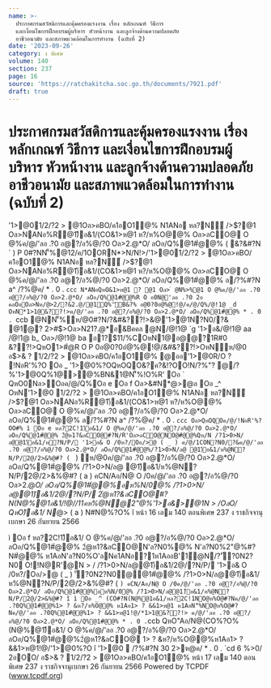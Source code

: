 ```yaml
---
name: >-
  ประกาศกรมสวัสดิการและคุ้มครองแรงงาน เรื่อง หลักเกณฑ์ วิธีการ
  และเงื่อนไขการฝึกอบรมผู้บริหาร หัวหน้างาน และลูกจ้างด้านความปลอดภัย
  อาชีวอนามัย และสภาพแวดล้อมในการทำงาน (ฉบับที่ 2)
date: '2023-09-26'
category: ง พิเศษ
volume: 140
section: 237
page: 16
source: 'https://ratchakitcha.soc.go.th/documents/7921.pdf'
draft: true
---
```


# ประกาศกรมสวัสดิการและคุ้มครองแรงงาน เรื่อง หลักเกณฑ์ วิธีการ และเงื่อนไขการฝึกอบรมผู้บริหาร หัวหน้างาน และลูกจ้างด้านความปลอดภัย อาชีวอนามัย และสภาพแวดล้อมในการทำงาน (ฉบับที่ 2)

'1>@01/2/?2 > @1Oล>คBO/ค1อO1@% N1ANอ หล?N์ />$?@1 Oล>NANอ%R@1)ึอ&1/(CO&1>ห@1 ห?/ห%O@@% Oล>ลCO@ O @%ค/@/'ลอ .?0 อ@?/อ%@/?0 Oล>2.@*O/ ลOอ/Q%@1#ํ@@% ( &?&#?N ` ) P 0#?NN'็%@12/ค/1OORN*>N/N!>/'1>@01/2/?2 > @1Oล>คBO/ค1อO1@% N1ANอ หล?N์ />$?@1 Oล>NANอ%R@1)ึอ&1/(CO&1>ห@1 ห?/ห%O@@% Oล>ลCO@ O @%ค/@/'ลอ .?0 อ@?/อ%@/?0 Oล>2.@*O/ ลOอ/Q%@1#ํ@@% ล/?%#?N a^ /?%@ค/ * . 0 . `ccc N*ANอQหO&1>ห@1 ? @1 Oล> ํ @N%>%@1 O @%ค/@/'ลอ .?0 อ@?/อ%@/?0 Oล>2.@*O/ ลOอ/Q%@1#ํ@@%R O อ0N@'ลอ .?0 2อ คลOอOล>Nห/@>2/?&2.@/@1์Q%'ัB&?% อ@0?0อํ@%@!@/ค/@/Q%/@!1@ _d OหN*1>1@&??!>ค/@/'ลอ .?0 อ@?/อ%@/?0 Oล>2.@*O/ ลOอ/Q%@1#ํ@@% * . 0 . `ccb @NN'็%ห/@0#?N/?&#&??!>&@'1>@1N?N0/?& @1ํ@? 2>#$>Oล>N21?.@*อ&Bคคล @N/@!1@ `g '1>อ&/@!1@ aa /@!1@ b_ Oล>/@!1@ ba อ1?$11/%COหN1@อ@@?1R#0 &??!>QหO1>#ํ@R O P 0อ@0?0อํ@%@!@/&#&??!>OหNห/@0 อ$>& ? 1/2/?2 > @1Oล>คBO/ค1อO1@% @ออ'1>@0R/O ? !NอR'%?O Oอ _ '1>@0%?OQหOQO&?ค?&!?OO!N/?%"? @/?%'1>@0Q%1@>@%BN&1@N'็%!O%R' Oอ ` QหO0Nล>Oอค/@/Q%Oอ e Oอ f Oล>&#N*@>@ล Oอ _^ OหN'1>@0 1/2/?2 > @1Oล>คBO/ค1อO1@% N1ANอ หล?N์ />$?@1 Oล>NANอ%R@1)ึอ&1/(CO&1>ห@1 ห?/ห%O@@% Oล>ลCO@ O @%ค/@/'ลอ .?0 อ@?/อ%@/?0 Oล>2.@*O/ ลOอ/Q%@1#ํ@@% ล/?%#?N a^ /?%@ค/ * . 0 . `ccc Oล>QหOQOค/@/!NอR'%?OO#% ì Oอ e หล?2C!1)ึอ&1/ O @%ค/@/'ลอ .?0 อ@?/อ%@/?0 Oล>2.@*O/ ลOอ/Q%@1#ํ@@% 2ํ@ห1?&ลCO@#?N/R'Oล>ลCO@NO@#ํ@@%Qห/N /?1>0>N/ล@@1)ึอ&1/ห?N/P/ '1>อ& O /0ห?/Oอ/>@ ( _ ) ค/@/1CON?N0/?&ค/@/'ลอ .?0 อ@?/อ%@/?0 Oล>2.@*O/ ลOอ/Q%@1#ํ@@%/?1>0>N/ล@ @1)ึอ&1/ห%@N?N/P/2@/2>&%@#? ( ` ) ห/@0ค/@/'ลอ .?0 อ@?/อ%@/?0 Oล>2.@*O/ ลOอ/Q%@1#ํ@@% /?1>0>N/ล@ @1)ึอ&1/ห%@N?N/P/2@/2>&%@#? ( a ) คCN/Aอ/N@ O /0ค/@/'ลอ .?0 อ@?/อ%@/?0 Oล>2.@*O/ ลOอ/Q%@1#ํ@@%อห%N/0@% /?1>0>N/ล@@1)ึอ&1/2@/?N/P/ 2ํ@ห1?&ลCO@#?N(N@%@1อ&1/!@//11คห%@N@2"@%'1>อ&>@1N > /OลO/ QหO)ึอ&1/ N*@> ( a ) N#N@%?O% î หน้า 16 เลม 140 ตอนพิเศษ 237 ง ราชกิจจานุเบกษา 26 กันยายน 2566

ì Oอ f หล?2C!1)ึอ&1/ O @%ค/@/'ลอ .?0 อ@?/อ%@/?0 Oล>2.@*O/ ลOอ/Q%@1#ํ@@% 2ํ@ห1?&ลCO@N'ล?N0%@% N'ล?N0%2"@%#?N#ํ@@% ห1AอN'ล?N0%O'ลNค1ANอ?1ห1AออB'1์@N/?'ั?0N2?N0 O!!N@R'@N > / /?1>0>N/ล@@1)ึอ&1/2@/?N/P/ '1>อ& O /0ห?/Oอ/>@ ( _ ) 'ั?0N2?N0@@1#ํ@@% /?1>0>N/ล@@1)ึอ&1/ห%@N?N/P/2@/2>&%@#? ( ` ) คCN/Aอ/N@ O /0ค/@/'ลอ .?0 อ@?/อ%@/?0 Oล>2.@*O/ ลOอ/Q%@1#ํ@@%อห%N/0@% /?1>0>N/ล@@1)ึอ&1/ห%@N?N/P/2@/2>&%@#? î ì Oอ _^ (CO#?N(N@%@1อ&1/หล?2C!1NO@ห%O@#?Nค/@/'ลอ .?0Q%@1#ํ@@%1> ? &ห?/ห%O@@% ห1Aอ1> ? &&1>ห@1 ห1AอN'็%NO@ห%O@#?Nค/@/'ลอ .?0Q%@1#ํ@@%1> ? &&1>ห@1!@/*1>1@&??!> ค/@/'ลอ .?0 อ@?/อ%@/?0 Oล>2.@*O/ ลOอ/Q%@1#ํ@@% * . 0 . `ccb QหO"Aอ/N@(CO%?O% (N@%@1)ึอ&1/ O @%ค/@/'ลอ .?0 อ@?/อ%@/?0 Oล>2.@*O/ ลOอ/Q%@1#ํ@@%2ํ@ห1?&ลCO@ 1> ? &ห?/ห%O@@%ห1Aอ1> ? &&1>ห@1!@/'1>@0%?O î '1>@0  /?%#?N 30 2>ห@ค/ * . 0 . `cd 6 %>0/ 2อOO/ อ$>& ? 1/2/?2 > @1Oล>คBO/ค1อO1@% หน้า 17 เลม 140 ตอนพิเศษ 237 ง ราชกิจจานุเบกษา 26 กันยายน 2566 Powered by TCPDF (www.tcpdf.org)
